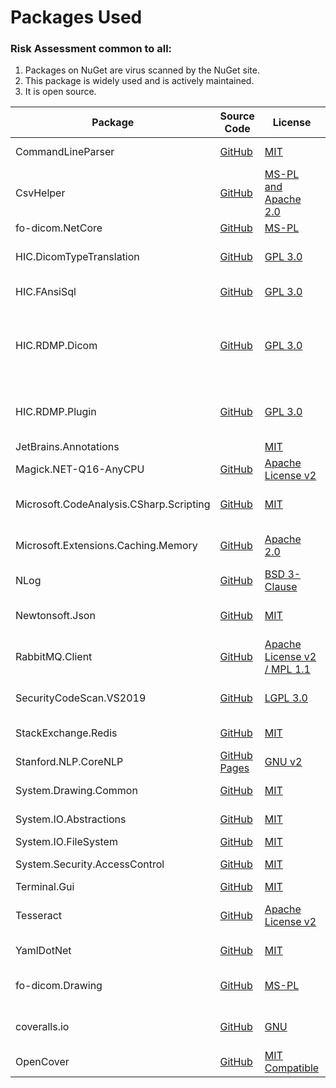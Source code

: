 

# Packages Used

### Risk Assessment common to all:
1. Packages on NuGet are virus scanned by the NuGet site.
2. This package is widely used and is actively maintained.
3. It is open source.

| Package | Source Code |  License | Purpose
| ------- | ------------| ------- | ------- | 
| CommandLineParser | [GitHub](https://github.com/commandlineparser/commandline) | [MIT](https://opensource.org/licenses/MIT)| Command line argument parsing |
| CsvHelper | [GitHub](https://github.com/JoshClose/CsvHelper) | [MS-PL and Apache 2.0](https://github.com/JoshClose/CsvHelper/blob/master/LICENSE.txt)| Writting reports out to CSV reports |
| fo-dicom.NetCore | [GitHub](https://github.com/fo-dicom/fo-dicom) | [MS-PL](https://opensource.org/licenses/MS-PL) | |
| HIC.DicomTypeTranslation | [GitHub](https://github.com/HicServices/DicomTypeTranslation) | [GPL 3.0](https://www.gnu.org/licenses/gpl-3.0.html) | Translate dicom types into C# / database types |
| HIC.FAnsiSql | [GitHub](https://github.com/HicServices/FansiSql) | [GPL 3.0](https://www.gnu.org/licenses/gpl-3.0.html) | Database abstraction layer |
| HIC.RDMP.Dicom | [GitHub](https://github.com/HicServices/RdmpDicom) | [GPL 3.0](https://www.gnu.org/licenses/gpl-3.0.html) | RDMP Plugin containing data load / pipeline components for imaging, reading dicom files etc |
| HIC.RDMP.Plugin | [GitHub](https://github.com/HicServices/RDMP) | [GPL 3.0](https://www.gnu.org/licenses/gpl-3.0.html) | Interact with RDMP objects, base classes for plugin components etc |
| JetBrains.Annotations | |[MIT](https://opensource.org/licenses/MIT) | Static analysis tool |
| Magick.NET-Q16-AnyCPU | [GitHub](https://github.com/dlemstra/Magick.NET) | [Apache License v2](https://github.com/dlemstra/Magick.NET/blob/master/License.txt) | The .NET library for [ImageMagick](https://imagemagick.org/index.php) |
| Microsoft.CodeAnalysis.CSharp.Scripting | [GitHub](https://github.com/dotnet/roslyn) | [MIT](https://opensource.org/licenses/MIT)  | Supports dynamic rules for cohort extraction logic |
| Microsoft.Extensions.Caching.Memory | [GitHub](https://github.com/dotnet/extensions) | [Apache 2.0](https://www.nuget.org/packages/Microsoft.Extensions.Caching.Memory/3.1.7/License) | Caching ID mappings retrieved from Redis/MySQL
| NLog | [GitHub](https://github.com/NLog/NLog) | [BSD 3-Clause](https://github.com/NLog/NLog/blob/dev/LICENSE.txt) | Flexible user configurable logging |
| Newtonsoft.Json | [GitHub](https://github.com/JamesNK/Newtonsoft.Json) | [MIT](https://opensource.org/licenses/MIT) | Serialization of objects for sharing/transmission
| RabbitMQ.Client | [GitHub](https://github.com/rabbitmq/rabbitmq-dotnet-client) | [Apache License v2 / MPL 1.1](https://github.com/rabbitmq/rabbitmq-dotnet-client/blob/master/LICENSE) | Handles messaging between microservices |
| SecurityCodeScan.VS2019 | [GitHub](https://security-code-scan.github.io/) | [LGPL 3.0](https://opensource.org/licenses/lgpl-3.0.html) | Scans code for security issues during build |
| StackExchange.Redis | [GitHub](https://github.com/StackExchange/StackExchange.Redis) |[MIT](https://opensource.org/licenses/MIT) | Required for RedisSwapper |
| Stanford.NLP.CoreNLP | [GitHub Pages](https://sergey-tihon.github.io/Stanford.NLP.NET/) | [GNU v2](https://github.com/sergey-tihon/Stanford.NLP.NET/blob/master/LICENSE.txt)| Name / Organisation detection in text |
| System.Drawing.Common | [GitHub](https://github.com/dotnet/corefx) | [MIT](https://opensource.org/licenses/MIT)  | Supports reading pixel data |
| System.IO.Abstractions | [GitHub](https://github.com/System-IO-Abstractions/System.IO.Abstractions) | [MIT](https://opensource.org/licenses/MIT) | Makes file system injectable in tests |
| System.IO.FileSystem | [GitHub](https://github.com/dotnet/corefx) |[MIT](https://opensource.org/licenses/MIT)  | File I/O |
| System.Security.AccessControl | [GitHub](https://github.com/dotnet/corefx) |[MIT](https://opensource.org/licenses/MIT)  | File access perimssions|
| Terminal.Gui | [GitHub](https://github.com/migueldeicaza/gui.cs/) |[MIT](https://opensource.org/licenses/MIT) | Console GUI library |
| Tesseract | [GitHub](https://github.com/charlesw/tesseract/) |[Apache License v2](https://github.com/charlesw/tesseract/blob/master/LICENSE.txt)  | Optical Character Recognition in Dicom Pixel data|
| YamlDotNet | [GitHub](https://github.com/aaubry/YamlDotNet)  | [MIT](https://opensource.org/licenses/MIT) |Loading configuration files
| fo-dicom.Drawing | [GitHub](https://github.com/fo-dicom/fo-dicom) | [MS-PL](https://opensource.org/licenses/MS-PL)| Support library for reading DICOM pixel data |
| coveralls.io | [GitHub](https://github.com/coveralls-net/coveralls.net) | [GNU](https://github.com/coveralls-net/coveralls.net#license)| Uploader for dot net coverage reports to Coveralls.io |
| OpenCover | [GitHub](https://github.com/OpenCover/opencover) |[MIT Compatible](https://github.com/OpenCover/opencover/blob/master/LICENSE)  | Calculates code coverage for tests|
